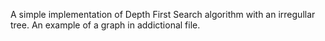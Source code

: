 A simple implementation of Depth First Search algorithm with an irregullar tree. An example of a graph in addictional file.
